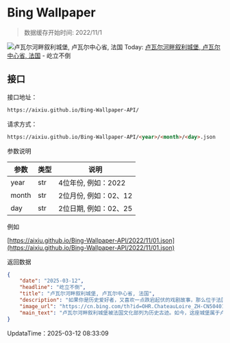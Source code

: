 # Bing Wallpaper

> 数据缓存开始时间: 2022/11/1

![卢瓦尔河畔叙利城堡, 卢瓦尔中心省, 法国](https://cn.bing.com/th?id=OHR.ChateauLoire_ZH-CN5040147638_1920x1080.webp)
Today: [卢瓦尔河畔叙利城堡, 卢瓦尔中心省, 法国](https://cn.bing.com/th?id=OHR.ChateauLoire_ZH-CN5040147638_1920x1080.webp) - 屹立不倒

## 接口

接口地址：

```html
https://aixiu.github.io/Bing-Wallpaper-API/
```

请求方式：

```html
https://aixiu.github.io/Bing-Wallpaper-API/<year>/<month>/<day>.json
```

参数说明

| 参数 | 类型 | 说明 |
| - | - | - |
| year | str | 4位年份, 例如：2022 |
| month | str | 2位月份, 例如：02、12 |
| day | str | 2位日期, 例如：02、25 |

例如

[https://aixiu.github.io/Bing-Wallpaper-API/2022/11/01.json](https://aixiu.github.io/Bing-Wallpaper-API/2022/11/01.json)

返回数据

```json
{
    "date": "2025-03-12",
    "headline": "屹立不倒",
    "title": "卢瓦尔河畔叙利城堡, 卢瓦尔中心省, 法国",
    "description": "如果你是历史爱好者，又喜欢一点跌宕起伏的戏剧故事，那么位于法国北部中心的卢瓦尔河畔叙利城堡一定不会让你失望。这座城堡经历了战乱、权力更迭以及皇室恩怨，承载着波澜壮阔的法国历史。这座中世纪城堡始建于 14 世纪，最初用于守护卢瓦尔河，并控制通往该地区的战略通道。随着时间的推移，城堡逐渐演变为贵族住所，最著名的主人之一是叙利公爵马克西米利安·德·贝蒂讷，他曾是亨利四世国王最信赖的大臣之一。在1562 年至 1598 年的法国宗教战争期间，城堡发挥了重要作用，并见证了无数政治斗争与外交谈判。1940 年二战期间，城堡的城墙被炮弹击中，留下巨大的弹孔，但整体结构依然完好无损。",
    "image_url": "https://cn.bing.com/th?id=OHR.ChateauLoire_ZH-CN5040147638_1920x1080.webp",
    "main_text": "卢瓦尔河畔叙利城堡被法国文化部列为历史古迹。如今，这座城堡属于卢瓦雷省，并经历了多次修复。每年六月，这里都会举办古典音乐节。同时也是苏利公爵及其第二任妻子的长眠之地。"
}
```

UpdataTime：2025-03-12 08:33:09
